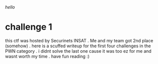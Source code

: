 _hello_

# challenge 1

this ctf was hosted by Securinets INSAT . Me and my team got 2nd place (somehow) . here is a scuffed writeup for the first four challenges in the PWN category . i didnt solve the last one cause it was too ez for me and wasnt worth my time . have fun reading :)
